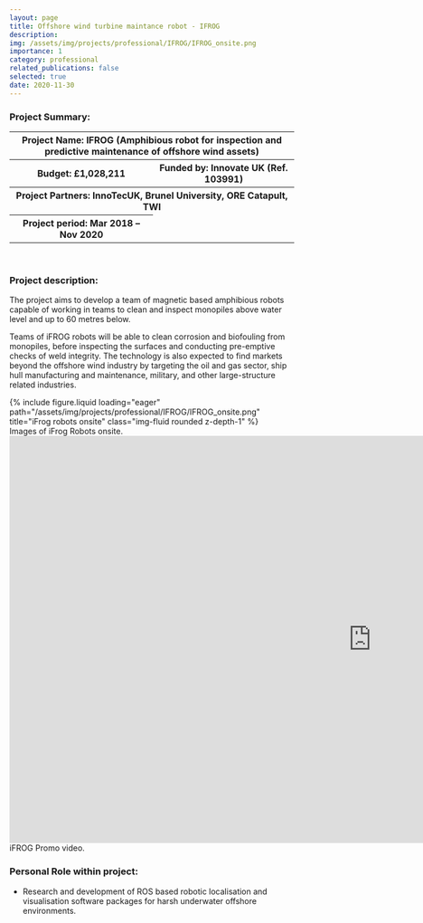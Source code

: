 ```yaml
---
layout: page
title: Offshore wind turbine maintance robot - IFROG
description:
img: /assets/img/projects/professional/IFROG/IFROG_onsite.png
importance: 1
category: professional
related_publications: false
selected: true
date: 2020-11-30
---
```


<h3>Project Summary: </h3>

<table>
<tr>
    <th colspan="2"> Project Name: IFROG (Amphibious robot for inspection and predictive maintenance of offshore wind assets)</th>
</tr>
<tr>
    <th>Budget: £1,028,211</th>
    <th>Funded by: Innovate UK (Ref. 103991)</th>
</tr>
<tr>
    <th colspan="2">Project Partners: InnoTecUK, Brunel University, ORE Catapult, TWI</th>
</tr>
<tr>
    <th> Project period: Mar 2018 – Nov 2020</th>
</tr>
</table>
<br>
<h3>Project description: </h3>

The project aims to develop a team of magnetic based amphibious robots capable of working in teams to clean and inspect monopiles above water level and up to 60 metres below.

Teams of iFROG robots will be able to clean corrosion and biofouling from monopiles, before inspecting the surfaces and conducting pre-emptive checks of weld integrity. The technology is also expected to find markets beyond the offshore wind industry by targeting the oil and gas sector, ship hull manufacturing and maintenance, military, and other large-structure related industries.

<div class="row justify-content-sm-center">
    <div class="col-sm-8">
        {% include figure.liquid loading="eager" path="/assets/img/projects/professional/IFROG/IFROG_onsite.png" title="iFrog robots onsite" class="img-fluid rounded z-depth-1" %}
    </div>
</div>
<div class="caption">
    Images of iFrog Robots onsite.
</div>

<div class="row justify-content-sm-center">
    <iframe width="1280" height="720" src="https://www.youtube.com/embed/1KYhJjmk5II" title="Amphibious iFROG robot leaps ahead in ability to inspect and maintain offshore assets_full version" frameborder="0" allow="accelerometer; autoplay; clipboard-write; encrypted-media; gyroscope; picture-in-picture; web-share" referrerpolicy="strict-origin-when-cross-origin" allowfullscreen></iframe>
</div>
<div class="caption">
    iFROG Promo video.
</div>

<h3>Personal Role within project: </h3>
<ul>
  <li>Research and development of ROS based robotic localisation and visualisation software packages for harsh underwater offshore environments.</li>
</ul>
